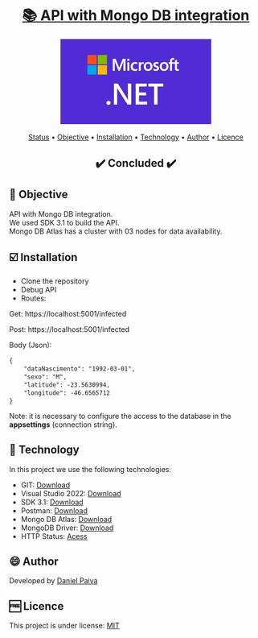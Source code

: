 <h1 align="center">
<a href="https://github.com/danhpaiva/net-api-mongodb">📚 API with Mongo DB integration</a>
</h1>

<p align="center">
  <a href="#">
    <img src="src\logo.jpg" width="300" alt="API">
  </a>
</p>

<p align="center">
 <a href="#status">Status</a> • 
 <a href="#objective">Objective</a> •
 <a href="#installation">Installation</a> • 
 <a href="#technology">Technology</a> • 
 <a href="#author">Author</a> • 
 <a href="#licence">Licence</a>
</p>

<h2 align="center" id=status> 
	✔️ Concluded ✔️
</h2>

<h2 id=objective>📜 Objective</h2>

API with Mongo DB integration.<br>
We used SDK 3.1 to build the API.<br>
Mongo DB Atlas has a cluster with 03 nodes for data availability.

<h2 id=installation>☑️ Installation</h2>

- Clone the repository
- Debug API
- Routes:
  
Get: https://localhost:5001/infected

Post: https://localhost:5001/infected

Body (Json):

~~~
{
	"dataNascimento": "1992-03-01",
	"sexo": "M",
	"latitude": -23.5630994,
	"longitude": -46.6565712
}
~~~

Note: it is necessary to configure the access to the database in the <b>appsettings</b> (connection string).

<h2 id=technology>🧰 Technology</h2>
In this project we use the following technologies:

- GIT: <a href="https://git-scm.com/downloads">Download</a>
- Visual Studio 2022: <a href="https://visualstudio.microsoft.com/pt-br/downloads/">Download</a>
- SDK 3.1: <a href="https://dotnet.microsoft.com/en-us/download">Download</a>
- Postman: <a href="https://www.postman.com/downloads/">Download</a>
- Mongo DB Atlas: <a href="https://www.mongodb.com/pt-br/cloud/atlas/register">Download</a>
- MongoDB Driver: <a href="https://docs.mongodb.com/drivers/csharp/">Download</a>
- HTTP Status: <a href="https://http.cat/">Acess</a>
  
<h2 id=author>😄 Author</h2>
Developed by <a href="https://www.linkedin.com/in/danhpaiva/">Daniel Paiva</a>

<h2 id=licence>🆓 Licence</h2>
This project is under license: <a href="https://github.com/danhpaiva/net-api-mongodb/blob/main/LICENSE">MIT</a>